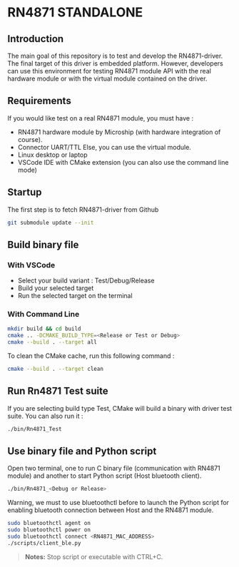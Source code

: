 # RN4871 STANDALONE
## Introduction
The main goal of this repository is to test and develop the RN4871-driver. The final target of this driver is embedded platform. However, developers can use this environment for testing RN4871 module API with the real hardware module or with the virtual module contained on the driver.
## Requirements
If you would like test on a real RN4871 module, you must have :
- RN4871 hardware module by Microship (with hardware integration of course).
- Connector UART/TTL
Else, you can use the virtual module.
- Linux desktop or laptop
- VSCode IDE with CMake extension (you can also use the command line mode)
## Startup
The first step is to fetch RN4871-driver from Github
```bash
git submodule update --init
```
## Build binary file
### With VSCode
* Select your build variant : Test/Debug/Release
* Build your selected target
* Run the selected target on the terminal
### With Command Line
```bash
mkdir build && cd build
cmake .. -DCMAKE_BUILD_TYPE=<Release or Test or Debug>
cmake --build . --target all
```
To clean the CMake cache, run this following command :
```bash
cmake --build . --target clean
```
## Run Rn4871 Test suite
If you are selecting build type Test, CMake will build a binary with driver test suite. You can also run it :
```bash
./bin/Rn4871_Test
```
## Use binary file and Python script
Open two terminal, one to run C binary file (communication with RN4871 module) and another to start Python script (Host bluetooth client).
```bash
./bin/Rn4871_<Debug or Release>
```
Warning, we must to use bluetoothctl before to launch the Python script for enabling bluetooth connection between Host and the RN4871 module.
```bash
sudo bluetoothctl agent on
sudo bluetoothctl power on
sudo bluetoothctl connect <RN4871_MAC_ADDRESS>
./scripts/client_ble.py
```
> **Notes:** Stop script or executable with CTRL+C.